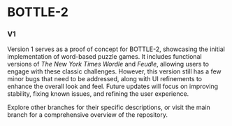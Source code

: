# BOTTLE-2

### V1
Version 1 serves as a proof of concept for BOTTLE-2, showcasing the initial implementation of word-based puzzle games. It includes functional versions of *The New York Times Wordle* and *Feudle*, allowing users to engage with these classic challenges. However, this version still has a few minor bugs that need to be addressed, along with UI refinements to enhance the overall look and feel. Future updates will focus on improving stability, fixing known issues, and refining the user experience.  

Explore other branches for their specific descriptions, or visit the main branch for a comprehensive overview of the repository.

